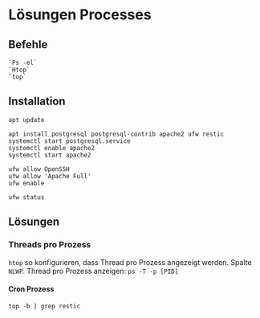 # Lösungen Processes

## Befehle
```shell
`Ps -el`
`Htop`
`top`
```

## Installation
```shell
apt update

apt install postgresql postgresql-contrib apache2 ufw restic
systemctl start postgresql.service
systemctl enable apache2
systemctl start apache2

ufw allow OpenSSH
ufw allow 'Apache Full'
ufw enable

ufw status
```

## Lösungen


### Threads pro Prozess
`htop` so konfigurieren, dass Thread pro Prozess angezeigt werden. Spalte `NLWP`.
Thread pro Prozess anzeigen:
`ps -T -p [PID]`

#### Cron Prozess
`top -b | grep restic`